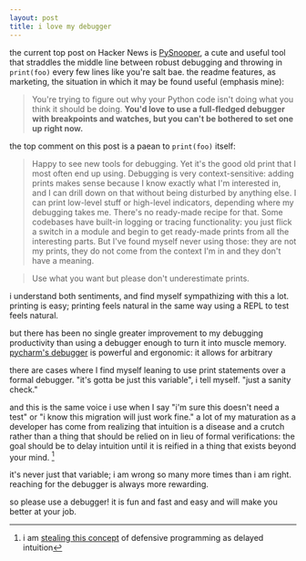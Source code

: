```yaml
---
layout: post
title: i love my debugger
---
```

the current top post on Hacker News is [PySnooper](https://github.com/cool-RR/pysnooper), a cute and useful tool that straddles the middle line between robust debugging and throwing in `print(foo)` every few lines like you're salt bae.  the readme features, as marketing, the situation in which it may be found useful (emphasis mine):

> You're trying to figure out why your Python code isn't doing what you think it should be doing. **You'd love to use a full-fledged debugger with breakpoints and watches, but you can't be bothered to set one up right now.**

the top comment on this post is a paean to `print(foo)` itself:

> Happy to see new tools for debugging. Yet it's the good old print that I most often end up using. Debugging is very context-sensitive: adding prints makes sense because I know exactly what I'm interested in, and I can drill down on that without being disturbed by anything else. I can print low-level stuff or high-level indicators, depending where my debugging takes me. There's no ready-made recipe for that. Some codebases have built-in logging or tracing functionality: you just flick a switch in a module and begin to get ready-made prints from all the interesting parts. But I've found myself never using those: they are not my prints, they do not come from the context I'm in and they don't have a meaning.

> Use what you want but please don't underestimate prints.

i understand both sentiments, and find myself sympathizing with this a lot.  printing is easy; printing feels natural in the same way using a REPL to test feels natural.

but there has been no single greater improvement to my debugging productivity than using a debugger enough to turn it into muscle memory.  [pycharm's debugger](https://www.jetbrains.com/help/pycharm/debugging-your-first-python-application.html) is powerful and ergonomic: it allows for arbitrary 

there are cases where I find myself leaning to use print statements over a formal debugger.  "it's gotta be just this variable", i tell myself. "just a sanity check."

and this is the same voice i use when I say "i'm sure this doesn't need a test" or "i know this migration will just work fine."  a lot of my maturation as a developer has come from realizing that intuition is a disease and a crutch rather than a thing that should be relied on in lieu of formal verifications: the goal should be to delay intuition until it is reified in a thing that exists beyond your mind. [^1]

it's never just that variable; i am wrong so many more times than i am right.  reaching for the debugger is always more rewarding.

so please use a debugger!  it is fun and fast and easy and will make you better at your job.

[^1]: i am [stealing this concept](http://www.cs.uni.edu/~wallingf/blog/archives/monthly/2019-04.html#e2019-04-08T11_55_12.htm) of defensive programming as delayed intuition
